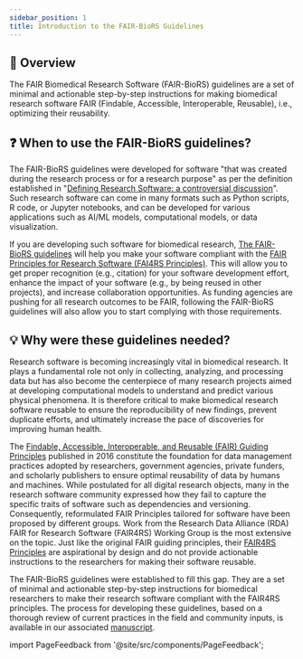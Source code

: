 ```yaml
---
sidebar_position: 1
title: Introduction to the FAIR-BioRS Guidelines
---
```


## :star2: Overview

The FAIR Biomedical Research Software (FAIR-BioRS) guidelines are a set of minimal and actionable step-by-step instructions for making biomedical research software FAIR (Findable, Accessible, Interoperable, Reusable), i.e., optimizing their reusability.

## :question: When to use the FAIR-BioRS guidelines?

The FAIR-BioRS guidelines were developed for software "that was created during the research process or for a research purpose" as per the definition established in "[Defining Research Software: a controversial discussion](https://doi.org/10.5281/zenodo.5504016)". Such research software can come in many formats such as Python scripts, R code, or Jupyter notebooks, and can be developed for various applications such as AI/ML models, computational models, or data visualization.

If you are developing such software for biomedical research, [The FAIR-BioRS guidelines](../guidelines.md) will help you make your software compliant with the [FAIR Principles for Research Software (FAI4RS Principles)](https://doi.org/10.1038/s41597-022-01710-x). This will allow you to get proper recognition (e.g., citation) for your software development effort, enhance the impact of your software (e.g., by being reused in other projects), and increase collaboration opportunities. As funding agencies are pushing for all research outcomes to be FAIR, following the FAIR-BioRS guidelines will also allow you to start complying with those requirements.

## :bulb: Why were these guidelines needed?

Research software is becoming increasingly vital in biomedical research. It plays a fundamental role not only in collecting, analyzing, and processing data but has also become the centerpiece of many research projects aimed at developing computational models to understand and predict various physical phenomena. It is therefore critical to make biomedical research software reusable to ensure the reproducibility of new findings, prevent duplicate efforts, and ultimately increase the pace of discoveries for improving human health.

The [Findable, Accessible, Interoperable, and Reusable (FAIR) Guiding Principles](https://doi.org/10.1038/sdata.2016.18) published in 2016 constitute the foundation for data management practices adopted by researchers, government agencies, private funders, and scholarly publishers to ensure optimal reusability of data by humans and machines. While postulated for all digital research objects, many in the research software community expressed how they fail to capture the specific traits of software such as dependencies and versioning. Consequently, reformulated FAIR Principles tailored for software have been proposed by different groups. Work from the Research Data Alliance (RDA) FAIR for Research Software (FAIR4RS) Working Group is the most extensive on the topic. Just like the original FAIR guiding principles, their [FAIR4RS Principles](https://doi.org/10.1038/s41597-022-01710-x) are aspirational by design and do not provide actionable instructions to the researchers for making their software reusable.

The FAIR-BioRS guidelines were established to fill this gap. They are a set of minimal and actionable step-by-step instructions for biomedical researchers to make their research software compliant with the FAIR4RS principles. The process for developing these guidelines, based on a thorough review of current practices in the field and community inputs, is available in our associated [manuscript](https://www.nature.com/articles/s41597-023-02463-x).

import PageFeedback from '@site/src/components/PageFeedback';

<PageFeedback />
